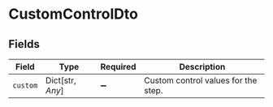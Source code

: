 # CustomControlDto


## Fields

| Field                               | Type                                | Required                            | Description                         |
| ----------------------------------- | ----------------------------------- | ----------------------------------- | ----------------------------------- |
| `custom`                            | Dict[str, *Any*]                    | :heavy_minus_sign:                  | Custom control values for the step. |